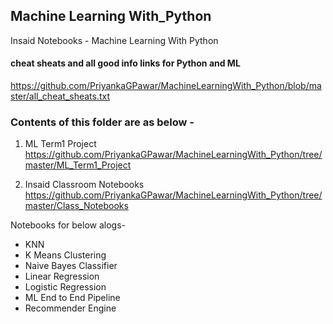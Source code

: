 ## Machine Learning With_Python
Insaid Notebooks - Machine Learning With Python 

#### cheat sheats and all good info links for Python and ML
https://github.com/PriyankaGPawar/MachineLearningWith_Python/blob/master/all_cheat_sheats.txt

### Contents of this folder are as below -
1. ML Term1 Project 
https://github.com/PriyankaGPawar/MachineLearningWith_Python/tree/master/ML_Term1_Project

2. Insaid Classroom Notebooks
https://github.com/PriyankaGPawar/MachineLearningWith_Python/tree/master/Class_Notebooks

Notebooks for below alogs-
- KNN
- K Means Clustering
- Naive Bayes Classifier
- Linear Regression
- Logistic Regression
- ML End to End Pipeline
- Recommender Engine



